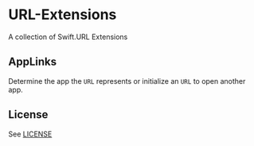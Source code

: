 # URL-Extensions

A collection of Swift.URL Extensions

## AppLinks

Determine the app the `URL` represents or initialize an `URL` to open another app.

## License

See [LICENSE](LICENSE)